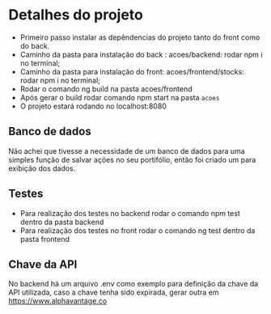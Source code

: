 # Detalhes do projeto
   
 - Primeiro passo instalar as depêndencias do projeto tanto do front como do back. 
 - Caminho da pasta para instalação do back : acoes/backend: rodar npm i no terminal;
 - Caminho da pasta para instalação do front: acoes/frontend/stocks: rodar npm i no terminal;
 - Rodar o comando ng build na pasta acoes/frontend
 - Após gerar o build rodar comando npm start na pasta `acoes`
 - O projeto estará rodando no localhost:8080

## Banco de dados

Não achei que tivesse a necessidade de um banco de dados para uma simples função de salvar ações
no seu portifólio, então foi criado um para exibição dos dados.

## Testes

- Para realização dos testes no backend rodar o comando npm test dentro da pasta backend
- Para realização dos testes no front rodar o comando ng test dentro da pasta frontend
## Chave da API

No backend há um arquivo .env como exemplo para definição da chave da API utilizada,
caso a chave tenha sido expirada, gerar outra em https://www.alphavantage.co








